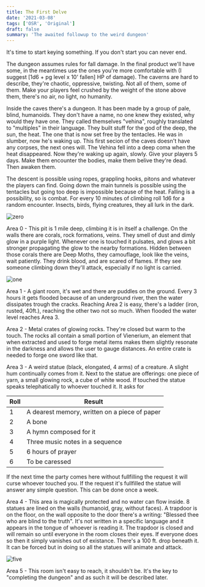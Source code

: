 ```yaml
---
title: The First Delve
date: '2021-03-08'
tags: ['OSR', 'Original']
draft: false
summary: 'The awaited followup to the weird dungeon'
---
```


It's time to start keying something. If you don't start you can never end.

The dungeon assumes rules for fall damage. In the final product we'll have some, in the meantimes use the ones you're more comfortable with (I suggest [1d6 + pg level x 10' fallen] HP of damage). The caverns are hard to describe, they're chaotic, oppressive, twisting. Not all of them, some of them. Make your players feel crushed by the weight of the stone above them, there's no air, no light, no humanity.

Inside the caves there's a dungeon. It has been made by a group of pale, blind, humanoids. They don't have a name, no one knew they existed, why would they have one. They called themselves "vehina", roughly translated to "multiples" in their language. They built stuff for the god of the deep, the sun, the heat. The one that is now set free by the tentacles. He was in slumber, now he's waking up. This first secion of the caves doesn't have any corpses, the next ones will. The Vehina fell into a deep coma when the heat disappeared. Now they're waking up again, slowly. Give your players 5 days. Make them encounter the bodies, make them belive they're dead. Then awaken them.

The descent is possible using ropes, grappling hooks, pitons and whatever the players can find. Going down the main tunnels is possible using the tentacles but going too deep is impossible because of the heat. Falling is a possibility, so is combat. For every 10 minutes of climbing roll 1d6 for a random encounter. Insects, birds, flying creatures, they all lurk in the dark.

![zero](/static/images/sunken/room0.png)

Area 0 - This pit is 1 mile deep, climbing it is in itself a challenge. On the walls there are corals, rock formations, veins. They smell of dust and dimly glow in a purple light. Whenever one is touched it pulsates, and glows a bit stronger propagating the glow to the nearby formations. Hidden between those corals there are Deep Moths, they camouflage, look like the veins, wait patiently. They drink blood, and are scared of flames. If they see someone climbing down they'll attack, especially if no light is carried.

![one](/static/images/sunken/room1-4.png)

Area 1 - A giant room, it's wet and there are puddles on the ground. Every 3 hours it gets flooded because of an underground river, then the water dissipates trough the cracks. Reaching Area 2 is easy, there's a ladder (iron, rusted, 40ft.), reaching the other two not so much. When flooded the water level reaches Area 3.

Area 2 - Metal crates of glowing rocks. They're closed but warm to the touch. The rocks all contain a small portion of Vienerium, an element that when extracted and used to forge metal items makes them slightly resonate in the darkness and allows the user to gauge distances. An entire crate is needed to forge one sword like that.

Area 3 - A weird statue (black, elongated, 4 arms) of a creature. A slight hum continually comes from it. Next to the statue are offerings: one piece of yarn, a small glowing rock, a cube of white wood. If touched the statue speaks telephatically to whoever touched it. It asks for

| Roll | Result                                        |
| ---- | --------------------------------------------- |
| 1    | A dearest memory, written on a piece of paper |
| 2    | A bone                                        |
| 3    | A hymn composed for it                        |
| 4    | Three music notes in a sequence               |
| 5    | 6 hours of prayer                             |
| 6    | To be caressed                                |

If the next time the party comes here without fullfilling the request it will curse whoever touched you. If the request it's fullfilled the statue will answer any simple question. This can be done once a week.

Area 4 - This area is magically protected and no water can flow inside. 8 statues are lined on the walls (humanoid, gray, without faces). A trapdoor is on the floor, on the wall opposite to the door there's a writing: "Blessed thee who are blind to the truth". It's not written in a specific language and it appears in the tongue of whoever is reading it. The trapdoor is closed and will remain so until everyone in the room closes their eyes. If everyone does so then it simply vanishes out of existance. There's a 100 ft. drop beneath it. It can be forced but in doing so all the statues will animate and attack.

![five](/static/images/sunken/room5.png)

Area 5 - This room isn't easy to reach, it shouldn't be. It's the key to "completing the dungeon" and as such it will be described later.
